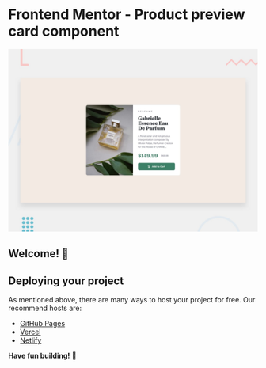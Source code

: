 # Frontend Mentor - Product preview card component

![Design preview for the Product preview card component coding challenge](./design/desktop-preview.jpg)

## Welcome! 👋

## Deploying your project

As mentioned above, there are many ways to host your project for free. Our recommend hosts are:

- [GitHub Pages](https://pages.github.com/)
- [Vercel](https://vercel.com/)
- [Netlify](https://www.netlify.com/)


**Have fun building!** 🚀
